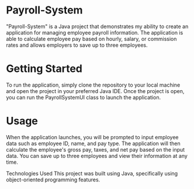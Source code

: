 # Payroll-System

"Payroll-System" is a Java project that demonstrates my ability to create an application for managing employee payroll information. The application is able to calculate employee pay based on hourly, salary, or commission rates and allows employers to save up to three employees.

# Getting Started
To run the application, simply clone the repository to your local machine and open the project in your preferred Java IDE. Once the project is open, you can run the PayrollSystemUI class to launch the application.

# Usage
When the application launches, you will be prompted to input employee data such as employee ID, name, and pay type. The application will then calculate the employee's gross pay, taxes, and net pay based on the input data. You can save up to three employees and view their information at any time.

Technologies Used
This project was built using Java, specifically using object-oriented programming features.
